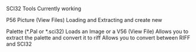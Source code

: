 SCI32 Tools
Currently working

P56 Picture (View Files)
Loading and Extracting and create new

Palette (*.Pal or *.sci32)
Loads an Image or a V56 (View File)
Allows you to extract the palette and convert it to riff
Allows you to convert between RIFF and SCI32
